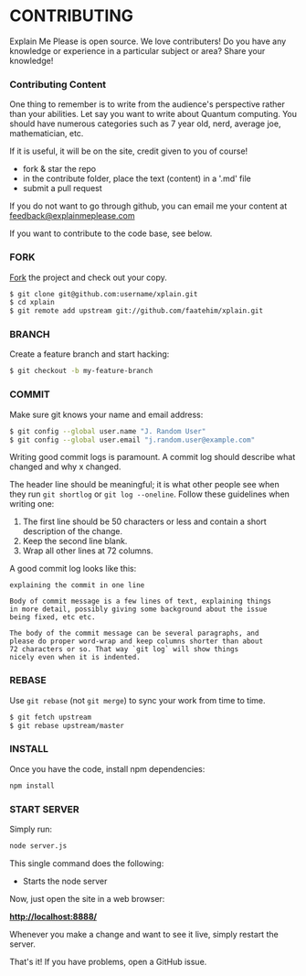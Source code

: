 # CONTRIBUTING

Explain Me Please is open source. We love contributers! Do you have any knowledge or experience in a particular subject or area?
Share your knowledge! 

### Contributing Content

One thing to remember is to write from the audience's perspective rather than your abilities. Let say you want to write about Quantum computing.
You should have numerous categories such as 7 year old, nerd, average joe, mathematician, etc.

If it is useful, it will be on the site, credit given to you of course!

- fork & star the repo
- in the contribute folder, place the text (content) in a '.md' file 
- submit a pull request

If you do not want to go through github, you can email me your content at feedback@explainmeplease.com

If you want to contribute to the code base, see below.

### FORK

[Fork](https://github.com/faatehim/xplain) the project and check out your copy.

```sh
$ git clone git@github.com:username/xplain.git
$ cd xplain
$ git remote add upstream git://github.com/faatehim/xplain.git
```

### BRANCH

Create a feature branch and start hacking:

```sh
$ git checkout -b my-feature-branch
```

### COMMIT

Make sure git knows your name and email address:

```sh
$ git config --global user.name "J. Random User"
$ git config --global user.email "j.random.user@example.com"
```

Writing good commit logs is paramount.  A commit log should describe what
changed and why x changed.

The header line should be meaningful; it is what other people see when they
run `git shortlog` or `git log --oneline`. Follow these guidelines when
writing one:

1. The first line should be 50 characters or less and contain a short
   description of the change.
2. Keep the second line blank.
3. Wrap all other lines at 72 columns.

A good commit log looks like this:

```
explaining the commit in one line

Body of commit message is a few lines of text, explaining things
in more detail, possibly giving some background about the issue
being fixed, etc etc.

The body of the commit message can be several paragraphs, and
please do proper word-wrap and keep columns shorter than about
72 characters or so. That way `git log` will show things
nicely even when it is indented.
```

### REBASE

Use `git rebase` (not `git merge`) to sync your work from time to time.

```sh
$ git fetch upstream
$ git rebase upstream/master
```

### INSTALL

Once you have the code, install npm dependencies:

```bash
npm install
```

### START SERVER

Simply run:

```bash
node server.js
```

This single command does the following:

- Starts the node server

Now, just open the site in a web browser:

**[http://localhost:8888/](http://localhost:8888/)**

Whenever you make a change and want to see it live, simply restart the server.

That's it! If you have problems, open a GitHub issue.

